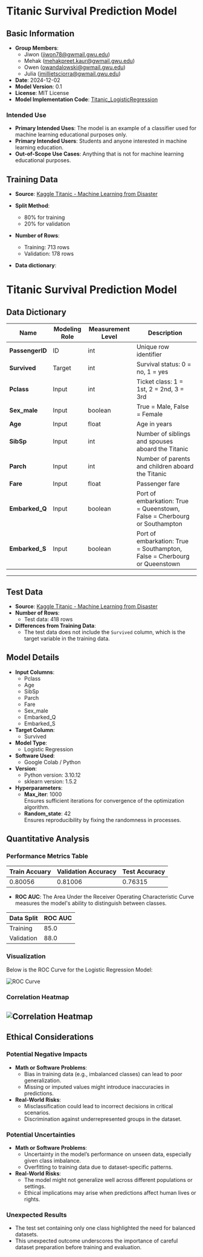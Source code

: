# Titanic Survival Prediction Model

## Basic Information
- **Group Members**: 
  - Jiwon (jiwon78@gwmail.gwu.edu)
  - Mehak (mehakpreet.kaur@gwmail.gwu.edu)
  - Owen (owandalowski@gwmail.gwu.edu)
  - Julia (jmillietsciorra@gwmail.gwu.edu)
- **Date**: 2024-12-02
- **Model Version**: 0.1
- **License**: MIT License
- **Model Implementation Code**: [Titanic_LogisticRegression](https://github.com/jiwonyun780/titanic-machine-learning-disaster/blob/main/Titanic_Project.ipynb)

### Intended Use
- **Primary Intended Uses**: The model is an example of a classifier used for machine learning educational purposes only.
- **Primary Intended Users**: Students and anyone interested in machine learning education. 
- **Out-of-Scope Use Cases**: Anything that is not for machine learning educational purposes.


## Training Data
- **Source**: [Kaggle Titanic - Machine Learning from Disaster](https://www.kaggle.com/c/titanic/data)
- **Split Method**:
  - 80% for training
  - 20% for validation
- **Number of Rows**:
  - Training: 713 rows
  - Validation: 178 rows

- **Data dictionary**:
# Titanic Survival Prediction Model

## Data Dictionary

| **Name**         | **Modeling Role** | **Measurement Level** | **Description**                                                             |
|-------------------|-------------------|-----------------------|-----------------------------------------------------------------------------|
| **PassengerID**   | ID                | int                   | Unique row identifier                                                      |
| **Survived**      | Target            | int                   | Survival status: 0 = no, 1 = yes                                           |
| **Pclass**        | Input             | int                   | Ticket class: 1 = 1st, 2 = 2nd, 3 = 3rd                                    |
| **Sex_male**      | Input             | boolean               | True = Male, False = Female                                                |
| **Age**           | Input             | float                 | Age in years                                                               |
| **SibSp**         | Input             | int                   | Number of siblings and spouses aboard the Titanic                          |
| **Parch**         | Input             | int                   | Number of parents and children aboard the Titanic                          |
| **Fare**          | Input             | float                 | Passenger fare                                                             |
| **Embarked_Q**    | Input             | boolean               | Port of embarkation: True = Queenstown, False = Cherbourg or Southampton   |
| **Embarked_S**    | Input             | boolean               | Port of embarkation: True = Southampton, False = Cherbourg or Queenstown   |

---

## Test Data
- **Source**: [Kaggle Titanic - Machine Learning from Disaster](https://www.kaggle.com/c/titanic/data)
- **Number of Rows**: 
  - Test data: 418 rows
- **Differences from Training Data**:
  - The test data does not include the `Survived` column, which is the target variable in the training data.

## Model Details
- **Input Columns**: 
  - Pclass
  - Age
  - SibSp
  - Parch
  - Fare
  - Sex_male
  - Embarked_Q
  - Embarked_S
- **Target Column**: 
  - Survived
- **Model Type**: 
  - Logistic Regression
- **Software Used**: 
  - Google Colab / Python
- **Version**: 
  - Python version: 3.10.12
  - sklearn version: 1.5.2
- **Hyperparameters**: 
  - **Max_iter**: 1000  
    Ensures sufficient iterations for convergence of the optimization algorithm.
  - **Random_state**: 42  
    Ensures reproducibility by fixing the randomness in processes.

## Quantitative Analysis


### **Performance Metrics Table**

| Train Accuary  | Validation Accuracy | Test Accuracy  |
|--------------|--------------|----------|
|    0.80056 | 0.81006      | 0.76315     |

- **ROC AUC**: The Area Under the Receiver Operating Characteristic Curve measures the model's ability to distinguish between classes.
  
| Data Split   | ROC AUC  | 
|--------------|----------|
| Training     | 85.0     |
| Validation   | 88.0     |


### **Visualization**
Below is the ROC Curve for the Logistic Regression Model:

![ROC Curve](ROC_curve.png)


### **Correlation Heatmap**
![Correlation Heatmap](Correlation_Heatmap.png)
---


## Ethical Considerations

### Potential Negative Impacts
- **Math or Software Problems**:
  - Bias in training data (e.g., imbalanced classes) can lead to poor generalization.
  - Missing or imputed values might introduce inaccuracies in predictions.
- **Real-World Risks**:
  - Misclassification could lead to incorrect decisions in critical scenarios.
  - Discrimination against underrepresented groups in the dataset.

### Potential Uncertainties
- **Math or Software Problems**:
  - Uncertainty in the model’s performance on unseen data, especially given class imbalance.
  - Overfitting to training data due to dataset-specific patterns.
- **Real-World Risks**:
  - The model might not generalize well across different populations or settings.
  - Ethical implications may arise when predictions affect human lives or rights.

### Unexpected Results
- The test set containing only one class highlighted the need for balanced datasets.
- This unexpected outcome underscores the importance of careful dataset preparation before training and evaluation.



